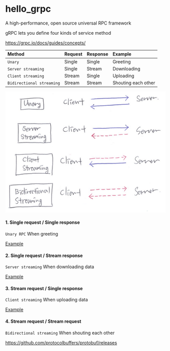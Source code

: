 # hello_grpc

A high-performance, open source universal RPC framework

gRPC lets you define four kinds of service method

https://grpc.io/docs/guides/concepts/


|Method  | Request  | Response  |  Example
|:---|:---|:---|:---|
| `Unary`| Single |  Single | Greeting|
| `Server streaming` | Single  | Stream  | Downloading|
| `Client streaming` | Stream  | Single  | Uploading|
| `Bidirectional streaming` | Stream | Stream  | Shouting each other|

![4 kinds of service method](4-kinds-of-service-method.png)


#### 1. Single request / Single response

`Unary RPC` When greeting

[Example](./hello)

#### 2. Single request / Stream response

`Server streaming` When downloading data

[Example](./download)

#### 3. Stream request / Single response

`Client streaming` When uploading data

[Example](./upload)

#### 4. Stream request / Stream request

`Bidirectional streaming` When shouting each other

https://github.com/protocolbuffers/protobuf/releases